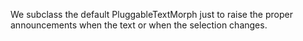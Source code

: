 We subclass the default PluggableTextMorph just to raise the proper announcements when the text or when the selection changes.